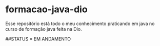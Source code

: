 # formacao-java-dio
Esse repositório está todo o meu conhecimento praticando em java no curso de formação java feita na Dio.

##STATUS = EM ANDAMENTO